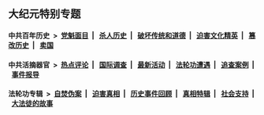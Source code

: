 ## 大纪元特别专题

#### 中共百年历史 &nbsp;>&nbsp; [党魁面目](indexes/nf1176107/README.md?10160430) &nbsp;| &nbsp; [杀人历史](indexes/nf1176106/README.md?10160430) &nbsp;| &nbsp; [破坏传统和道德](indexes/nf1176106/README.md?10160430) &nbsp;| &nbsp; [迫害文化精英](indexes/nf1176111/README.md?10160430) &nbsp;| &nbsp; [篡改历史](indexes/nf1176115/README.md?10160430) &nbsp;| &nbsp; [卖国](indexes/nf1176117/README.md?10160430) 

#### 中共活摘器官 &nbsp;>&nbsp; [热点评论](indexes/nf5879/README.md?10160430) &nbsp;| &nbsp; [国际调查](indexes/nf5947/README.md?10160430) &nbsp;| &nbsp; [最新活动](indexes/nf5883/README.md?10160430) &nbsp;| &nbsp; [法轮功遭遇](indexes/nf5881/README.md?10160430) &nbsp;| &nbsp; [追查案例](indexes/nf5880/README.md?10160430) &nbsp;| &nbsp; [事件报导](indexes/nf5877/README.md?10160430) 

#### 法轮功专辑 &nbsp;>&nbsp; [自焚伪案](indexes/nf5562/README.md?10160430) &nbsp;| &nbsp; [迫害真相](indexes/nf4379/README.md?10160430) &nbsp;| &nbsp; [历史事件回顾](indexes/nf5793/README.md?10160430) &nbsp;| &nbsp; [真相特辑](indexes/nf4389/README.md?10160430) &nbsp;| &nbsp; [社会支持](indexes/nf4386/README.md?10160430) &nbsp;| &nbsp; [大法徒的故事](indexes/nf1147481/README.md?10160430) 
